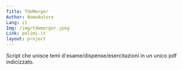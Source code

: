 ```yaml
---
Title: TdeMerger
Author: NomeAutore
Lang: it
Img: /img/tdemerger.jpeg
Link: polimi.it
layout: project
---
```

Script che unisce temi d'esame/dispense/esercitazioni in un unico pdf indicizzato.
